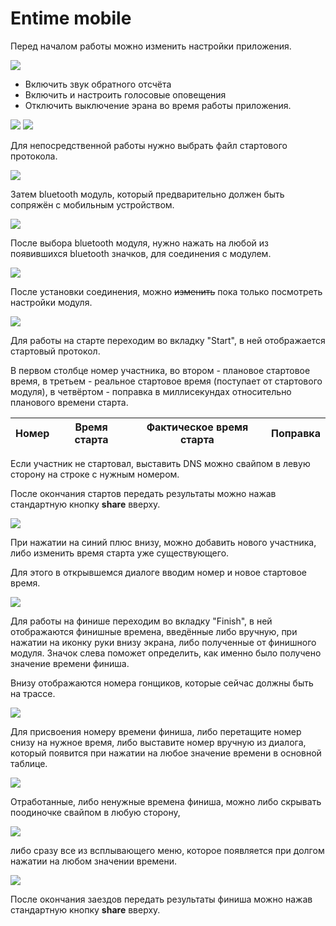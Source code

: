 # Entime mobile

Перед началом работы можно изменить настройки приложения.

![](./assets/1.png)

 - Включить звук обратного отсчёта
 - Включить и настроить голосовые оповещения
 - Отключить выключение эрана во время работы приложения.

![](./assets/9.png)
![](./assets/11.png)

Для непосредственной работы нужно выбрать файл стартового протокола.

![](./assets/2.png)

Затем bluetooth модуль, который предварительно должен быть сопряжён с мобильным устройством.

![](./assets/4.png)

После выбора bluetooth модуля, нужно нажать на любой из появившихся bluetooth значков, для соединения с модулем.

![](./assets/5.png)

После установки соединения, можно ~~изменить~~ пока только посмотреть настройки модуля.

![](./assets/8.png)


Для работы на старте переходим во вкладку "Start", в ней отображается стартовый протокол.

В первом столбце номер участника, во втором - плановое стартовое время, в третьем - реальное стартовое время (поступает от стартового модуля), в четвёртом - поправка в миллисекундах относительно планового времени старта.

| Номер | Время старта | Фактическое время старта | Поправка |
|-------|--------------|--------------------------|----------|

Если участник не стартовал, выставить DNS можно свайпом в левую сторону на строке с нужным номером.

После окончания стартов передать результаты можно нажав стандартную кнопку **share** вверху.

![](./assets/12.png)

При нажатии на синий плюс внизу, можно добавить нового участника, либо изменить время старта уже существующего.

Для этого в открывшемся диалоге вводим номер и новое стартовое время.

![](./assets/20.png)

Для работы на финише переходим во вкладку "Finish", в ней отображаются финишные времена, введённые либо вручную, при нажатии на иконку руки внизу экрана, либо полученные от финишного модуля. Значок слева поможет определить, как именно было получено значение времени финиша.

Внизу отображаются номера гонщиков, которые сейчас должны быть на трассе.

![](./assets/13.png)

Для присвоения номеру времени финиша, либо перетащите номер снизу на нужное время, либо выставите номер вручную из диалога, который появится при нажатии на любое значение времени в основной таблице.

![](./assets/15.png)

Отработанные, либо ненужные времена финиша, можно либо скрывать поодиночке свайпом в любую сторону,

![](./assets/17.png)

либо сразу все из всплывающего меню, которое появляется при долгом нажатии на любом значении времени.

![](./assets/14.png)

После окончания заездов передать результаты финиша можно нажав стандартную кнопку **share** вверху.